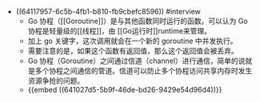 - ((64117957-6c5b-4fb1-b810-fb9cbefc8596)) #interview
	- Go 协程（[[Goroutine]]）是与其他函数同时运行的函数。可以认为 Go 协程是轻量级的[[线程]]，由 [[Go运行时]]runtime来管理。
	- 加上 go 关键字，这次调用就会在一个新的 goroutine 中并发执行。
	- 需要注意的是，如果这个函数有返回值，那么这个返回值会被丢弃。
	- Go 协程（Goroutine）之间通过信道（channel）进行通信，简单的说就是多个协程之间通信的管道。信道可以防止多个协程访问共享内存时发生资源争抢的问题。
	- {{embed ((641027d5-5b9f-46de-bd26-9429e54d96d4))}}